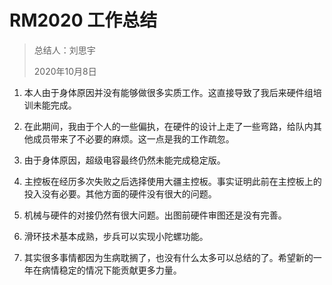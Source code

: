# RM2020 工作总结

> 总结人：刘思宇
>
> 2020年10月8日

1. 本人由于身体原因并没有能够做很多实质工作。这直接导致了我后来硬件组培训未能完成。

2. 在此期间，我由于个人的一些偏执，在硬件的设计上走了一些弯路，给队内其他成员带来了不必要的麻烦。这一点是我的工作疏忽。

3. 由于身体原因，超级电容最终仍然未能完成稳定版。

4. 主控板在经历多次失败之后选择使用大疆主控板。事实证明此前在主控板上的投入没有必要。其他方面的硬件没有很大的问题。

5. 机械与硬件的对接仍然有很大问题。出图前硬件审图还是没有完善。

6. 滑环技术基本成熟，步兵可以实现小陀螺功能。

7. 其实很多事情都因为生病耽搁了，也没有什么太多可以总结的了。希望新的一年在病情稳定的情况下能贡献更多力量。
